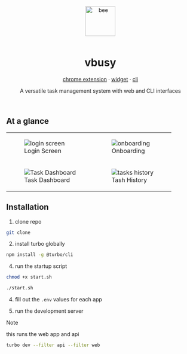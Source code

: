<div align="center">
  <img src="https://i.imgur.com/AVqWl72.png" alt="bee" width="80"  style="margin-bottom: 15px;">
  <h1 align="center">vbusy</h1>
  <p>
    <a href="https://github.com/enna-ai/vbusy/tree/main/apps/extension">chrome extension</a>
     ·
    <a href="https://github.com/enna-ai/vbusy/tree/main/apps/widget">widget</a>
     ·
    <a href="https://github.com/enna-ai/vbusy/tree/main/apps/cli">cli
    </a>
  </p>
  <p>A versatile task management system with web and CLI interfaces</p>
</div>

&nbsp;

## At a glance

<table>
  <tr>
    <td>
      <figure>
        <img src="https://i.imgur.com/5AB0wKv.png" alt="login screen">
        <figcaption>Login Screen</figcaption>
      </figure>
    </td>
    <td>
      <figure>
        <img src="https://i.imgur.com/bfFb6fi.png" alt="onboarding">
        <figcaption>Onboarding</figcaption>
      </figure>
    </td>
  </tr>
  <tr>
      <td>
        <figure>
          <img src="https://i.imgur.com/kSJB13Q.png" alt="Task Dashboard">
          <figcaption>Task Dashboard</figcaption>
        </figure>
      </td>
      <td>
        <figure>
          <img src="https://i.imgur.com/Cqd9aZw.png" alt="tasks history">
        <figcaption>Tash History</figcaption>
      </figure>
    </td>
  </tr>
</table>

## Installation

1. clone repo

```sh
git clone
```

2. install turbo globally
```sh
npm install -g @turbo/cli
```

4. run the startup script

```sh
chmod +x start.sh

./start.sh
```

4. fill out the `.env` values for each app

5. run the development server

> [!NOTE]
> this runs the web app and api

```sh
turbo dev --filter api --filter web
```
